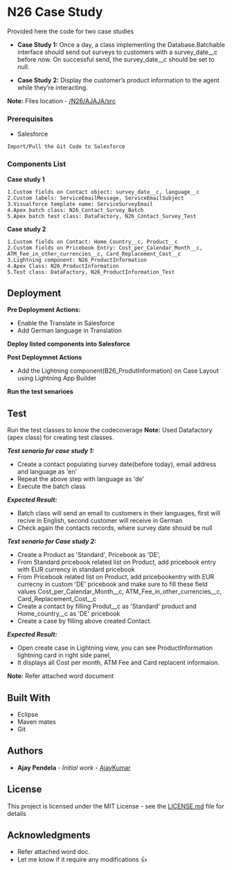 # N26 Case Study

Provided here the code for two case studies
* **Case Study 1:**
Once a day, a class implementing the Database.Batchable interface should send out
surveys to customers with a survey_date__c before now. On successful send, the
survey_date__c should be set to null.

* **Case Study 2:**
Display the customer’s product information to the agent while they’re interacting.

**Note:** Files location - [/N26/AJAJA/src](https://github.com/ajaykumarpendela/N26/tree/master/AJAJA/src)

### Prerequisites

* Salesforce

```
Import/Pull the Git Code to Salesforce
```

### Components List

**Case study 1**

```
1.Custom fields on Contact object: survey_date__c, language__c
2.Custom labels: ServiceEmailMessage, ServiceEmailSubject
3.Visualforce template name: ServiceSurveyEmail
4.Apex batch class: N26_Contact_Survey_Batch
5.Apex batch test class: DataFactory, N26_Contact_Survey_Test

```

**Case study 2**

```
1.Custom fields on Contact: Home_Country__c, Product__c
2.Custom fields on Pricebook Entry: Cost_per_Calendar_Month__c, ATM_Fee_in_other_currencies__c, Card_Replacement_Cost__c
3.Lightning component: N26_ProductInformation
4.Apex Class: N26_ProductInformation
5.Test class: DataFactory, N26_ProductInformation_Test

```

## Deployment

**Pre Deployment Actions:**
- Enable the Translate in Salesforce
- Add German language in Translation

**Deploy listed components into Salesforce** 

**Post Deploymnet Actions**
- Add the Lightning component(B26_ProdutInformation) on Case Layout using Lightning App Builder  

**Run the test senarioes**

## Test

Run the test classes to know the codecoverage
**Note:** Used Datafactory (apex class) for creating test classes.

***Test senario for case study 1:***
* Create a contact populating survey date(before today), email address and language as 'en'
* Repeat the above step with language as 'de'
* Execute the batch class

***Expected Result:*** 
* Batch class will send an email to customers in their languages, first will recive in English, second customer will receive in German
* Check again the contacts records, where survey date should be null


***Test senario for Case study 2:***
* Create a Product as 'Standard', Pricebook as 'DE', 
* From Standard pricebook related list on Product, add pricebook entry with EUR currency in standard pricebook
* From Pricebook related list on Product, add pricebookentry with EUR currecny in custom 'DE' pricebook and make sure to fill these field values Cost_per_Calendar_Month__c, ATM_Fee_in_other_currencies__c, Card_Replacement_Cost__c
* Create a contact by filling Produt__c as 'Standard' product and Home_country__c as 'DE' pricebook
* Create a case by filling above created Contact.

***Expected Result:*** 
* Open create case in Lightning view, you can see ProductInformation lightning card in right side panel, 
* It displays all Cost per month, ATM Fee and Card replacent informaion.

**Note:** Refer attached word document  

## Built With

* Eclipse
* Maven mates
* Git

## Authors

* **Ajay Pendela** - *Initial work* - [AjayKumar](https://github.com/ajaykumarpendela)

## License

This project is licensed under the MIT License - see the [LICENSE.md](LICENSE.md) file for details

## Acknowledgments

* Refer attached word doc.
* Let me know if it require any modifications :+1:
